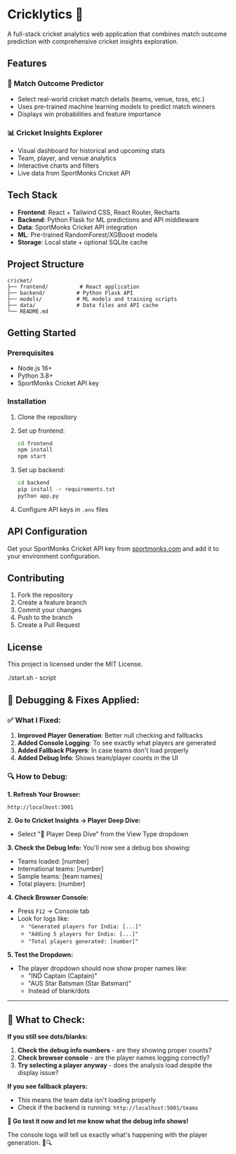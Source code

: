 # Cricklytics 🏏

A full-stack cricket analytics web application that combines match outcome prediction with comprehensive cricket insights exploration.

## Features

### 🎯 Match Outcome Predictor
- Select real-world cricket match details (teams, venue, toss, etc.)
- Uses pre-trained machine learning models to predict match winners
- Displays win probabilities and feature importance

### 📊 Cricket Insights Explorer
- Visual dashboard for historical and upcoming stats
- Team, player, and venue analytics
- Interactive charts and filters
- Live data from SportMonks Cricket API

## Tech Stack

- **Frontend**: React + Tailwind CSS, React Router, Recharts
- **Backend**: Python Flask for ML predictions and API middleware
- **Data**: SportMonks Cricket API integration
- **ML**: Pre-trained RandomForest/XGBoost models
- **Storage**: Local state + optional SQLite cache

## Project Structure

```
cricket/
├── frontend/          # React application
├── backend/          # Python Flask API
├── models/           # ML models and training scripts
├── data/             # Data files and API cache
└── README.md
```

## Getting Started

### Prerequisites
- Node.js 16+
- Python 3.8+
- SportMonks Cricket API key

### Installation

1. Clone the repository
2. Set up frontend:
   ```bash
   cd frontend
   npm install
   npm start
   ```

3. Set up backend:
   ```bash
   cd backend
   pip install -r requirements.txt
   python app.py
   ```

4. Configure API keys in `.env` files

## API Configuration

Get your SportMonks Cricket API key from [sportmonks.com](https://sportmonks.com) and add it to your environment configuration.

## Contributing

1. Fork the repository
2. Create a feature branch
3. Commit your changes
4. Push to the branch
5. Create a Pull Request

## License

This project is licensed under the MIT License. 

./start.sh - script

## 🔧 **Debugging & Fixes Applied:**

### **✅ What I Fixed:**
1. **Improved Player Generation**: Better null checking and fallbacks
2. **Added Console Logging**: To see exactly what players are generated  
3. **Added Fallback Players**: In case teams don't load properly
4. **Added Debug Info**: Shows team/player counts in the UI

### **🔍 How to Debug:**

**1. Refresh Your Browser:**
```
http://localhost:3001
```

**2. Go to Cricket Insights → Player Deep Dive:**
- Select "🏏 Player Deep Dive" from the View Type dropdown

**3. Check the Debug Info:**
You'll now see a debug box showing:
- Teams loaded: [number]
- International teams: [number]  
- Sample teams: [team names]
- Total players: [number]

**4. Check Browser Console:**
- Press `F12` → Console tab
- Look for logs like:
  - `"Generated players for India: [...]"`
  - `"Adding 5 players for India: [...]"`
  - `"Total players generated: [number]"`

**5. Test the Dropdown:**
- The player dropdown should now show proper names like:
  - "IND Captain (Captain)"
  - "AUS Star Batsman (Star Batsman)"
  - Instead of blank/dots

---

## 🎯 **What to Check:**

**If you still see dots/blanks:**
1. **Check the debug info numbers** - are they showing proper counts?
2. **Check browser console** - are the player names logging correctly?
3. **Try selecting a player anyway** - does the analysis load despite the display issue?

**If you see fallback players:**
- This means the team data isn't loading properly
- Check if the backend is running: `http://localhost:5001/teams`

**🚀 Go test it now and let me know what the debug info shows!** 

The console logs will tell us exactly what's happening with the player generation. 🏏🔍